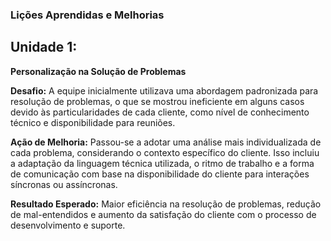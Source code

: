 ### Lições Aprendidas e Melhorias

## Unidade 1:
**Personalização na Solução de Problemas**  

**Desafio:** A equipe inicialmente utilizava uma abordagem padronizada para resolução de problemas, o que se mostrou ineficiente em alguns casos devido às particularidades de cada cliente, como nível de conhecimento técnico e disponibilidade para reuniões.  

**Ação de Melhoria:** Passou-se a adotar uma análise mais individualizada de cada problema, considerando o contexto específico do cliente. Isso incluiu a adaptação da linguagem técnica utilizada, o ritmo de trabalho e a forma de comunicação com base na disponibilidade do cliente para interações síncronas ou assíncronas.  

**Resultado Esperado:** Maior eficiência na resolução de problemas, redução de mal-entendidos e aumento da satisfação do cliente com o processo de desenvolvimento e suporte.


